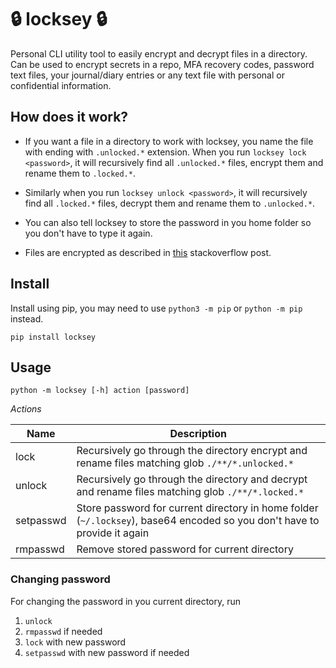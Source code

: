 # 🔒 locksey 🔒

Personal CLI utility tool to easily encrypt and decrypt files in a directory. Can be used to 
encrypt secrets in a repo, MFA recovery codes, password text files, your journal/diary entries or any text file with personal or confidential information.

## How does it work?

- If you want a file in a directory to work with locksey, you name the file with ending with `.unlocked.*` extension.
When you run `locksey lock <password>`, it will recursively find all `.unlocked.*` files, encrypt them and rename them to `.locked.*`.

- Similarly when you run `locksey unlock <password>`, it will recursively find all `.locked.*` files, decrypt them and rename them to `.unlocked.*`.

- You can also tell locksey to store the password in you home folder so you don't have to type it again.

- Files are encrypted as described in [this](https://stackoverflow.com/a/55147077/5516481) stackoverflow post.

## Install

Install using pip, you may need to use `python3 -m pip` or `python -m pip` instead. 

```
pip install locksey
```

## Usage

```
python -m locksey [-h] action [password]
```

*Actions*

| Name      | Description                                                                                               |
|-----------|-----------------------------------------------------------------------------------------------------------|
| lock      | Recursively go through the directory encrypt and rename files matching glob `./**/*.unlocked.*`                      |
| unlock    | Recursively go through the directory and decrypt and rename files matching glob `./**/*.locked.*`                    |
| setpasswd | Store password for current directory in home folder (`~/.locksey`), base64 encoded so you don't have to provide it again |
| rmpasswd  | Remove stored password for current directory                                                              |

### Changing password 

For changing the password in you current directory, run

1. `unlock`
2. `rmpasswd` if needed 
3. `lock` with new password
4. `setpasswd` with new password if needed